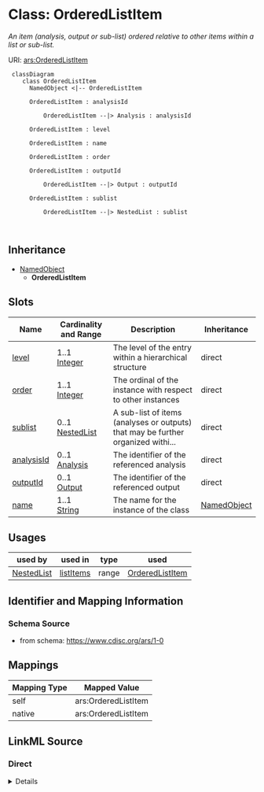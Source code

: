 # Class: OrderedListItem


_An item (analysis, output or sub-list) ordered relative to other items within a list or sub-list._





URI: [ars:OrderedListItem](https://www.cdisc.org/ars/1-0/OrderedListItem)



```mermaid
 classDiagram
    class OrderedListItem
      NamedObject <|-- OrderedListItem
      
      OrderedListItem : analysisId
        
          OrderedListItem --|> Analysis : analysisId
        
      OrderedListItem : level
        
      OrderedListItem : name
        
      OrderedListItem : order
        
      OrderedListItem : outputId
        
          OrderedListItem --|> Output : outputId
        
      OrderedListItem : sublist
        
          OrderedListItem --|> NestedList : sublist
        
      
```





## Inheritance
* [NamedObject](NamedObject.md)
    * **OrderedListItem**



## Slots

| Name | Cardinality and Range | Description | Inheritance |
| ---  | --- | --- | --- |
| [level](level.md) | 1..1 <br/> [Integer](Integer.md) | The level of the entry within a hierarchical structure | direct |
| [order](order.md) | 1..1 <br/> [Integer](Integer.md) | The ordinal of the instance with respect to other instances | direct |
| [sublist](sublist.md) | 0..1 <br/> [NestedList](NestedList.md) | A sub-list of items (analyses or outputs) that may be further organized withi... | direct |
| [analysisId](analysisId.md) | 0..1 <br/> [Analysis](Analysis.md) | The identifier of the referenced analysis | direct |
| [outputId](outputId.md) | 0..1 <br/> [Output](Output.md) | The identifier of the referenced output | direct |
| [name](name.md) | 1..1 <br/> [String](String.md) | The name for the instance of the class | [NamedObject](NamedObject.md) |





## Usages

| used by | used in | type | used |
| ---  | --- | --- | --- |
| [NestedList](NestedList.md) | [listItems](listItems.md) | range | [OrderedListItem](OrderedListItem.md) |






## Identifier and Mapping Information







### Schema Source


* from schema: https://www.cdisc.org/ars/1-0





## Mappings

| Mapping Type | Mapped Value |
| ---  | ---  |
| self | ars:OrderedListItem |
| native | ars:OrderedListItem |





## LinkML Source

<!-- TODO: investigate https://stackoverflow.com/questions/37606292/how-to-create-tabbed-code-blocks-in-mkdocs-or-sphinx -->

### Direct

<details>
```yaml
name: OrderedListItem
description: An item (analysis, output or sub-list) ordered relative to other items
  within a list or sub-list.
from_schema: https://www.cdisc.org/ars/1-0
rank: 1000
is_a: NamedObject
slots:
- level
- order
- sublist
- analysisId
- outputId
slot_usage:
  level:
    name: level
    domain_of:
    - OrderedListItem
    - WhereClause
    required: true
  order:
    name: order
    domain_of:
    - OrderedListItem
    - OrderedGroupingFactor
    - OrderedDisplay
    - OrderedDisplaySubSection
    - WhereClause
    required: true

```
</details>

### Induced

<details>
```yaml
name: OrderedListItem
description: An item (analysis, output or sub-list) ordered relative to other items
  within a list or sub-list.
from_schema: https://www.cdisc.org/ars/1-0
rank: 1000
is_a: NamedObject
slot_usage:
  level:
    name: level
    domain_of:
    - OrderedListItem
    - WhereClause
    required: true
  order:
    name: order
    domain_of:
    - OrderedListItem
    - OrderedGroupingFactor
    - OrderedDisplay
    - OrderedDisplaySubSection
    - WhereClause
    required: true
attributes:
  level:
    name: level
    description: The level of the entry within a hierarchical structure.
    from_schema: https://www.cdisc.org/ars/1-0
    rank: 1000
    alias: level
    owner: OrderedListItem
    domain_of:
    - OrderedListItem
    - WhereClause
    range: integer
    required: true
  order:
    name: order
    description: The ordinal of the instance with respect to other instances.
    from_schema: https://www.cdisc.org/ars/1-0
    rank: 1000
    alias: order
    owner: OrderedListItem
    domain_of:
    - OrderedListItem
    - OrderedGroupingFactor
    - OrderedDisplay
    - OrderedDisplaySubSection
    - WhereClause
    range: integer
    required: true
  sublist:
    name: sublist
    description: A sub-list of items (analyses or outputs) that may be further organized
      within sub-lists.
    from_schema: https://www.cdisc.org/ars/1-0
    rank: 1000
    multivalued: false
    alias: sublist
    owner: OrderedListItem
    domain_of:
    - OrderedListItem
    range: NestedList
    inlined: true
  analysisId:
    name: analysisId
    description: The identifier of the referenced analysis.
    from_schema: https://www.cdisc.org/ars/1-0
    rank: 1000
    multivalued: false
    alias: analysisId
    owner: OrderedListItem
    domain_of:
    - OrderedListItem
    - ReferencedAnalysisOperation
    - ReferencedOperationRelationship
    range: Analysis
    inlined: false
  outputId:
    name: outputId
    description: The identifier of the referenced output.
    from_schema: https://www.cdisc.org/ars/1-0
    rank: 1000
    multivalued: false
    alias: outputId
    owner: OrderedListItem
    domain_of:
    - OrderedListItem
    range: Output
    inlined: false
  name:
    name: name
    description: The name for the instance of the class.
    from_schema: https://www.cdisc.org/ars/1-0
    rank: 1000
    alias: name
    owner: OrderedListItem
    domain_of:
    - NamedObject
    range: string
    required: true

```
</details>